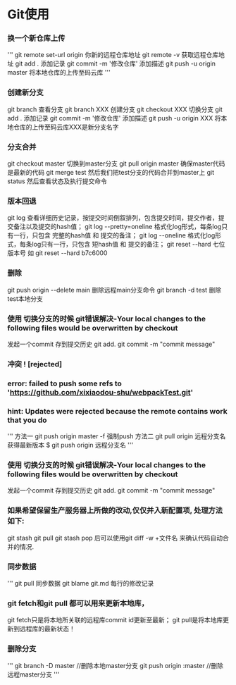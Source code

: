 # Git使用
### 换一个新仓库上传
'''
git remote set-url origin 你新的远程仓库地址
git remote -v 获取远程仓库地址
git add . 添加记录
git commit -m '修改仓库' 添加描述
git push -u origin master 将本地仓库的上传至码云库
'''
### 创建新分支
git branch 查看分支
git branch XXX 创建分支
git checkout XXX 切换分支
git add . 添加记录
git commit -m '修改仓库' 添加描述 
git push -u origin XXX 将本地仓库的上传至码云库XXX是新分支名字

### 分支合并
git checkout master 切换到master分支
git pull origin master 确保master代码是最新的代码
git merge test 然后我们把test分支的代码合并到master上
git status 然后查看状态及执行提交命令

### 版本回退
git log 查看详细历史记录，按提交时间倒叙排列，包含提交时间，提交作者，提交备注以及提交的hash值；
git log --pretty=oneline 格式化log形式，每条log只有一行，只包含 完整的hash值 和 提交的备注；
git log --oneline 格式化log形式，每条log只有一行，只包含 短hash值 和 提交的备注；
git reset  --hard 七位版本号 如 git reset  --hard b7c6000
 
### 删除
git push origin --delete main 删除远程main分支命令
git branch -d test 删除test本地分支

### 使用 切换分支的时候 git错误解决-Your local changes to the following files would be overwritten by checkout
发起一个commit 存到提交历史
git add.
git commit -m "commit message"

### 冲突   ! [rejected]     
### error: failed to push some refs to 'https://github.com/xixiaodou-shu/webpackTest.git'
### hint: Updates were rejected because the remote contains work that you do
'''
方法一
git push origin master -f  强制push
方法二 
git pull origin 远程分支名 获得最新版本
$ git push origin 远程分支名
'''

### 使用 切换分支的时候 git错误解决-Your local changes to the following files would be overwritten by checkout
发起一个commit 存到提交历史
git add.
git commit -m "commit message"

### 如果希望保留生产服务器上所做的改动,仅仅并入新配置项, 处理方法如下:
git stash 
git pull 
git stash pop
后可以使用git diff -w +文件名 来确认代码自动合并的情况.
### 同步数据
'''
git pull 同步数据
git blame git.md 每行的修改记录
### git fetch和git pull 都可以用来更新本地库，
git fetch只是将本地所关联的远程库commit id更新至最新；
git pull是将本地库更新到远程库的最新状态！
### 删除分支
'''
git branch -D master //删除本地master分支
git push origin :master //删除远程master分支
'''

